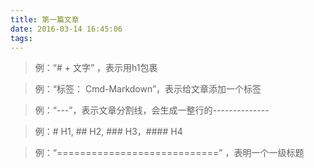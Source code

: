 ```yaml
---
title: 第一篇文章
date: 2016-03-14 16:45:06
tags:
---
```


> 例：“# + 文字” ，表示用h1包裹

> 例：“标签： Cmd-Markdown”，表示给文章添加一个标签

> 例：“---”，表示文章分割线，会生成一整行的--------------

> 例：# H1, ## H2, ### H3，#### H4

> 例：“============================”  ，表明一个一级标题
